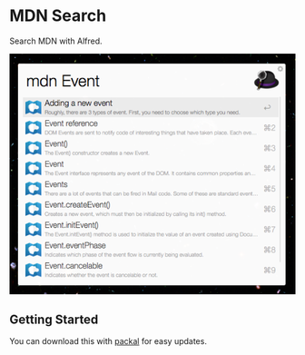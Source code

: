 MDN Search 
=================
Search MDN with Alfred.

![Screenshot](screenshot.png)

## Getting Started

You can download this with [packal](https://github.com/packal/repository/raw/master/com.gilbarbara.mdn-search/mdnsearch.alfredworkflow) for easy updates.
